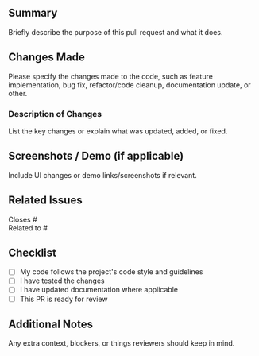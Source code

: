 ## Summary

Briefly describe the purpose of this pull request and what it does.

## Changes Made

Please specify the changes made to the code, such as feature implementation, bug fix, refactor/code cleanup, documentation update, or other.

### Description of Changes
List the key changes or explain what was updated, added, or fixed.

## Screenshots / Demo (if applicable)

Include UI changes or demo links/screenshots if relevant.

## Related Issues

Closes #  
Related to #  

## Checklist

- [ ] My code follows the project's code style and guidelines
- [ ] I have tested the changes
- [ ] I have updated documentation where applicable
- [ ] This PR is ready for review

## Additional Notes

Any extra context, blockers, or things reviewers should keep in mind.
